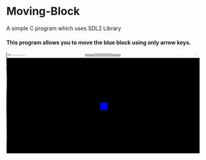 # Moving-Block
A simple C program which uses SDL2 Library

#### This program allows you to move the blue block using only arrow keys.


![Output](output.gif)
